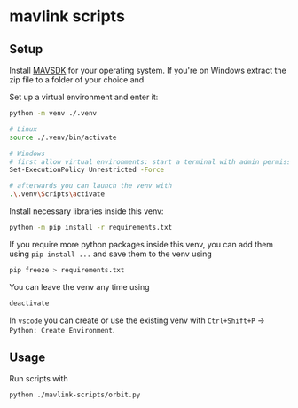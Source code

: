 # mavlink scripts

## Setup

Install [MAVSDK](https://github.com/mavlink/mavsdk/releases) for your operating system.
If you're on Windows extract the zip file to a folder of your choice and 

Set up a virtual environment and enter it:

```bash
python -m venv ./.venv

# Linux
source ./.venv/bin/activate

# Windows
# first allow virtual environments: start a terminal with admin permissions and run
Set-ExecutionPolicy Unrestricted -Force

# afterwards you can launch the venv with
.\.venv\Scripts\activate
```

Install necessary libraries inside this venv:

```bash
python -m pip install -r requirements.txt
```

If you require more python packages inside this venv, you can add them using `pip install ...` and save them to the venv using

```bash
pip freeze > requirements.txt
``````

You can leave the venv any time using

```bash
deactivate
```

In `vscode` you can create or use the existing venv with `Ctrl+Shift+P` -> `Python: Create Environment`.

## Usage

Run scripts with

```bash
python ./mavlink-scripts/orbit.py
```
